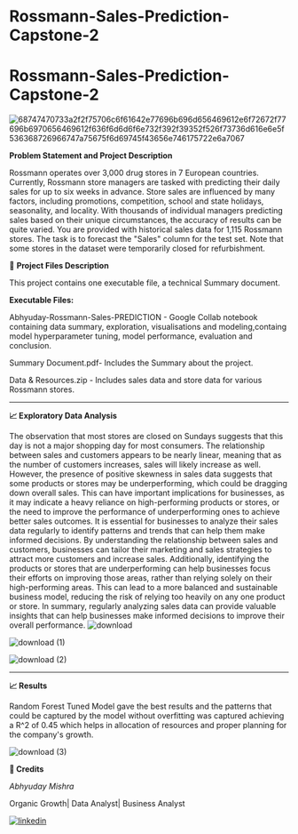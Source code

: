 
# Rossmann-Sales-Prediction-Capstone-2

# Rossmann-Sales-Prediction-Capstone-2

![68747470733a2f2f75706c6f61642e77696b696d656469612e6f72672f77696b6970656469612f636f6d6d6f6e732f392f39352f526f73736d616e6e5f536368726966747a75675f6d69745f43656e746175722e6a7067](https://user-images.githubusercontent.com/122104510/227505463-90230da9-f5ee-4db7-89e8-c7c95a00e12f.jpg)

**Problem Statement and Project Description**

Rossmann operates over 3,000 drug stores in 7 European countries. Currently, Rossmann store managers are tasked with predicting their daily sales for up to six weeks in advance. Store sales are influenced by many factors, including promotions, competition, school and state holidays, seasonality, and locality. With thousands of individual managers predicting sales based on their unique circumstances, the accuracy of results can be quite varied.
You are provided with historical sales data for 1,115 Rossmann stores. The task is to forecast the "Sales" column for the test set. Note that some stores in the dataset were temporarily closed for refurbishment.

💾 **Project Files Description**

This project contains one executable file, a technical Summary document.

**Executable Files:**

Abhyuday-Rossmann-Sales-PREDICTION - Google Collab notebook containing data summary, exploration, visualisations and modeling,containg model hyperparameter tuning, model performance, evaluation and conclusion.

Summary Document.pdf- Includes the Summary about the project.

Data & Resources.zip - Includes sales data and store data for various Rossmann stores.

-----------------------------------------------------
**📈 Exploratory Data Analysis**

The observation that most stores are closed on Sundays suggests that this day is not a major shopping day for most consumers. The relationship between sales and customers appears to be nearly linear, meaning that as the number of customers increases, sales will likely increase as well. However, the presence of positive skewness in sales data suggests that some products or stores may be underperforming, which could be dragging down overall sales. This can have important implications for businesses, as it may indicate a heavy reliance on high-performing products or stores, or the need to improve the performance of underperforming ones to achieve better sales outcomes.
It is essential for businesses to analyze their sales data regularly to identify patterns and trends that can help them make informed decisions. By understanding the relationship between sales and customers, businesses can tailor their marketing and sales strategies to attract more customers and increase sales. Additionally, identifying the products or stores that are underperforming can help businesses focus their efforts on improving those areas, rather than relying solely on their high-performing areas. This can lead to a more balanced and sustainable business model, reducing the risk of relying too heavily on any one product or store. In summary, regularly analyzing sales data can provide valuable insights that can help businesses make informed decisions to improve their overall performance.
![download](https://user-images.githubusercontent.com/122104510/227507515-fb15ba26-df81-44bf-946d-52a84cef9a59.png)

![download (1)](https://user-images.githubusercontent.com/122104510/227507599-29b9da8b-3d22-44c7-bcd4-877f812cc09e.png)

![download (2)](https://user-images.githubusercontent.com/122104510/227507649-2139b004-6c80-4acc-8e24-a9ddfcb3243f.png)

___________________________________________________________


**📈 Results**

Random Forest Tuned Model gave the best results and the patterns that could be captured by the model without overfitting was captured achieving a R^2 of 0.45 which helps in allocation of resources and proper planning for the company's growth.

![download (3)](https://user-images.githubusercontent.com/122104510/227508799-409716be-9cac-4675-8227-e915db78ec0c.png)

**📜 Credits**

_Abhyuday Mishra_

Organic Growth| Data Analyst| Business Analyst








[![linkedin](https://img.shields.io/badge/linkedin-0A66C2?style=for-the-badge&logo=linkedin&logoColor=white)](https://www.linkedin.com/in/abhyuday-mishra)


